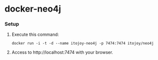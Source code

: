 docker-neo4j
=====

### Setup

1. Execute this command:

	`docker run -i -t -d --name itojoy-neo4j -p 7474:7474 itojoy/neo4j`

2. Access to http://localhost:7474 with your browser.
